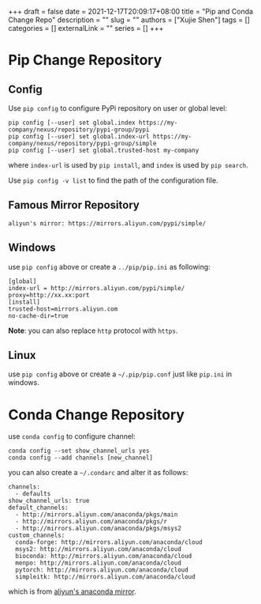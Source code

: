 +++ 
draft = false
date = 2021-12-17T20:09:17+08:00
title = "Pip and Conda Change Repo"
description = ""
slug = ""
authors = ["Xujie Shen"]
tags = []
categories = []
externalLink = ""
series = []
+++
# Pip Change Repository
## Config
Use `pip config` to configure PyPi repository on user or global level:
```
pip config [--user] set global.index https://my-company/nexus/repository/pypi-group/pypi
pip config [--user] set global.index-url https://my-company/nexus/repository/pypi-group/simple
pip config [--user] set global.trusted-host my-company
```
where `index-url` is used by `pip install`, and `index` is used by `pip search`.

Use `pip config -v list` to find the path of the configuration file.



## Famous Mirror Repository
```
aliyun's mirror: https://mirrors.aliyun.com/pypi/simple/
```



## Windows
use `pip config` above or create a `../pip/pip.ini` as following:
```
[global]
index-url = http://mirrors.aliyun.com/pypi/simple/
proxy=http://xx.xx:port
[install]
trusted-host=mirrors.aliyun.com
no-cache-dir=true
```
**Note**: you can also replace `http` protocol with `https`.



## Linux
use `pip config` above or create a `~/.pip/pip.conf` just like `pip.ini` in windows.



# Conda Change Repository
use `conda config` to configure channel:
```
conda config --set show_channel_urls yes
conda config --add channels [new_channel]
```



you can also create a `~/.condarc` and alter it as follows:
```
channels:
  - defaults
show_channel_urls: true
default_channels:
  - http://mirrors.aliyun.com/anaconda/pkgs/main
  - http://mirrors.aliyun.com/anaconda/pkgs/r
  - http://mirrors.aliyun.com/anaconda/pkgs/msys2
custom_channels:
  conda-forge: http://mirrors.aliyun.com/anaconda/cloud
  msys2: http://mirrors.aliyun.com/anaconda/cloud
  bioconda: http://mirrors.aliyun.com/anaconda/cloud
  menpo: http://mirrors.aliyun.com/anaconda/cloud
  pytorch: http://mirrors.aliyun.com/anaconda/cloud
  simpleitk: http://mirrors.aliyun.com/anaconda/cloud
``` 
which is from [aliyun's anaconda mirror](https://developer.aliyun.com/mirror/anaconda).
